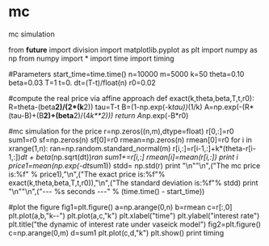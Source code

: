 # mc
mc simulation


from __future__ import division
import matplotlib.pyplot as plt
import numpy as np
from numpy import *
import time
import timing

#Parameters
start_time=time.time()
n=10000
m=5000
k=50
theta=0.10
beta=0.03
T=1
t=0.
dt=(T-t)/float(n)
r0=0.02

#compute the real price via affine approach
def exact(k,theta,beta,T,t,r0):
    R=theta-(beta**2)/(2*(k**2))
    tau=T-t
    B=(1-np.exp(-k*tau))*(1/k)
    A=np.exp(-(R*(tau-B)+(B**2)+(beta**2)/(4*k**2)))
    return A*np.exp(-B*r0)

#mc simulation for the price
r=np.zeros((n,m),dtype=float)
r[0,:]=r0
sum1=r0
sf=np.zeros(n)
sf[0]=r0
rmean=np.zeros(n)
rmean[0]=r0
for i in xrange(1,n):
    ran=np.random.standard_normal(m)
    r[i,:]=r[i-1,:]+k*(theta-r[i-1,:])*dt + beta*(np.sqrt(dt))*ran
    sum1+=r[i,:]
    rmean[i]=mean(r[i,:])
    print i
price1=mean(np.exp(-dt*sum1))
stdd= np.std(r)
print "\n""\n",("The mc price is:%f" % price1),"\n",("The exact price is:%f"% exact(k,theta,beta,T,t,r0)),"\n",("The standard deviation is:%f"% stdd)
print "\n""\n",("--- %s seconds ---" % (time.time() - start_time))

#plot the figure
fig1=plt.figure()
a=np.arange(0,n)
b=rmean
c=r[:,0]
plt.plot(a,b,"k--")
plt.plot(a,c,"k")
plt.xlabel("time")
plt.ylabel("interest rate")
plt.title("the dynamic of interest rate under vaseick model")
fig2=plt.figure()
c=np.arange(0,m)
d=sum1
plt.plot(c,d,"k")
plt.show()
print timing
